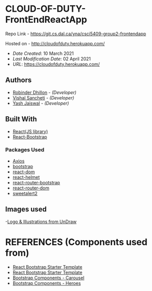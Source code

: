 # CLOUD-OF-DUTY-FrontEndReactApp

Repo Link - https://git.cs.dal.ca/yna/csci5409-group2-frontendapp<br/>

Hosted on - http://cloudofduty.herokuapp.com/<br/>

- _Date Created_: 10 March 2021
- _Last Modification Date_: 02 April 2021
- _URL_: https://cloudofduty.herokuapp.com/

## Authors

- [Robinder Dhillon](rb802397@dal.ca) - _(Developer)_
- [Vishal Sancheti](Vishal.Sancheti@dal.ca) - _(Developer)_
- [Yash Jaiswal](ys432526@dal.ca) - _(Developer)_

## Built With

- [React(JS library)](https://reactjs.org/)
- [React-Bootstrap](https://react-bootstrap.github.io/)

### Packages Used

- [Axios](https://www.npmjs.com/package/axios)
- [bootstrap](https://www.npmjs.com/package/bootstrap)
- [react-dom](https://www.npmjs.com/package/react-dom)
- [react-helmet](https://www.npmjs.com/package/react-helmet)
- [react-router-bootstrap](https://www.npmjs.com/package/react-router-bootstrap)
- [react-router-dom](https://www.npmjs.com/package/react-router-dom)
- [sweetalert2](https://www.npmjs.com/package/sweetalert2)

## Images used

-[Logo & Illustrations from UnDraw](https://undraw.co/)<br/>

# REFERENCES (Components used from)

- [React Bootstrap Starter Template](https://github.com/ChrisAchinga/react-bootstrap-starter)
- [React Bootstrap Starter Template](https://reactjsexample.com/a-react-bootstrap-starter-template-with-react-router/)
- [Bootstrap Components - Carousel](https://getbootstrap.com/docs/5.0/examples/carousel/)
- [Bootstrap Components - Heroes](https://getbootstrap.com/docs/5.0/examples/heroes/)
